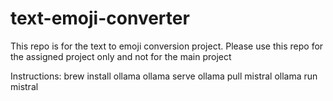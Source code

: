 # text-emoji-converter

This repo is for the text to emoji conversion project. Please use this repo for the assigned project only and not for the main project

Instructions:
brew install ollama
ollama serve
ollama pull mistral
ollama run mistral
